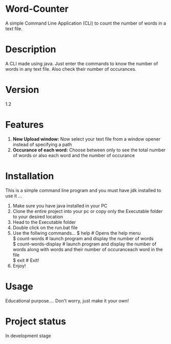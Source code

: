 # Word-Counter
A simple Command Line Application (CLI) to count the number of words in a text file.

# Description
A CLI made using java. Just enter the commands to know the number of words in any text file. Also check their number of occurances.

# Version
1.2

# Features
1. **New Upload window:** Now select your text file from a window opener instead of specifying a path
2. **Occurance of each word:** Choose between only to see the total number of words or also each word and the number of occurance

# Installation
This is a simple command line program and you must have jdk installed to use it
...
1. Make sure you have java installed in your PC
2. Clone the entire project into your pc or copy only the Executable folder to your desired location
3. Head to the Executable folder
6. Double click on the run.bat file
7. Use the follwing commands...
      $ help  # Opens the help menu  
      $ count-words  # launch program and display the number of words  
      $ count-words-display  # launch program and display the number of words along with words and their number of occuranceach word in the file  
      $ exit  # Exit!  
8. Enjoy!

# Usage
Educational purpose....
Don't worry, just make it your own!

# Project status
In development stage
